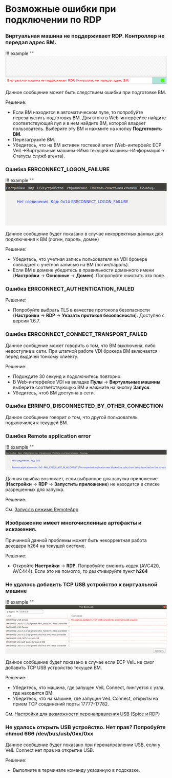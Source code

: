 # Возможные ошибки при подключении по RDP

### Виртуальная машина не поддерживает RDP. Контроллер не передал адрес ВМ.

!!! example ""
    ![image](../../_assets/vdi/thin_client/vm_rdp_support_error.png)

Данное сообщение может быть следствием ошибки при подготовке ВМ.

Решение:

- Если ВМ находится в автоматическом пуле, то попробуйте перезапустить подготовку ВМ. Для этого в Web-интерфейсе
найдите соответствующий пул и в нем найдите ВМ, которой владеет пользователь. Выберите эту ВМ и нажмите на кнопку
**Подготовить ВМ**.
- Перезагрузите ВМ.
- Убедитесь, что на ВМ активен гостевой агент (Web-интерфейс ECP VeiL->Виртуальные машины->Имя текущей машины->Информация->
Статусы служб агента).

### Ошибка ERRCONNECT_LOGON_FAILURE

!!! example ""
    ![image](../../_assets/vdi/thin_client/rdp_logon_failure.png)

Данное сообщение будет показано в случае некорректных данных для подключения к ВМ (логин, пароль, домен)

Решение:

- Убедитесь, что учетная запись пользователя на VDI брокере совпадает с учетной записью на ВМ (логин/пароль).
- Если ВМ в домене убедитесь в правильности доменного имени (**Настройки** -> **Основные** -> **Домен**). 
Попропуйте очистить это поле.

### Ошибка ERRCONNECT_AUTHENTICATION_FAILED

Решение:

- Попробуйте выбрать TLS в качестве протокола безопасности (**Настройки** -> **RDP** -> 
**Указать протокол безопасности**). Доступно с версии 1.6.7.

### Ошибка ERRCONNECT_CONNECT_TRANSPORT_FAILED

Данное сообщение может говорить о том, что ВМ выключена, либо недоступна в сети. При штатной работе VDI брокера ВМ включается перед 
выдачей тонкому клиенту.

Решение:

- Подождите 30 секунд и подключитесь повторно.
- В Web-интерфейсе VDI на вкладке **Пулы** -> **Виртуальные машины** выберите соответствующую ВМ 
и нажмите на кнопку **Запуск**.
- Убедитесь, чтоб ВМ доступна в сети.

### Ошибка ERRINFO_DISCONNECTED_BY_OTHER_CONNECTION

Данное сообщение говорит о том, что другой пользователь подключился к текущей ВМ.

### Ошибка Remote application error

!!! example ""
    ![image](../../_assets/vdi/thin_client/remote_app_error.png)

Данная ошибка возникает, если выбранное для запуска приложение (**Настройки** -> **RDP** -> 
**Запустить приложение**) не находится в списке разрешенных для запуска.

Решение:

 См. [Запуск в режиме RemoteApp](../settings/rdp_settings.md)
 
### Изображение имеет многочисленные артефакты и искажения.
 
 Причинной данной проблемы может быть некорректная работа декодера h264 на текущей системе.
 
 Решение:
 
 - Откройте **Настройки** -> **RDP**. Попробуйте сменить кодек (AVC420, AVC444). Если это не помогло, то 
 деактивируйте пункт **h264**
 
### Не удалось добавить TCP USB устройство к виртуальной машине
 
 !!! example ""
    ![image](../../_assets/vdi/thin_client/usb_tcp_atach_error.png)
 
 Данное сообщение будет показано в случае если ECP VeiL не смог добавить TCP USB устройство текущей ВМ.
 
 Решение:
 
 - Убедитесь, что машина, где запущен VeiL Connect, пингуется с узла, где находится ВМ.
 - Убедитесь, что на машине, где запущен VeiL Connect, открыты на прием TCP соединений порты 17777-17782.
 
 См. [Настройки для возможности перенаправления USB (Spice и RDP)](../veil_connect.md)
 
### Не удалось открыть USB устройство. Нет прав? Попробуйте chmod 666 /dev/bus/usb/0xx/0xx
 
 Данное сообщение будет показано при перенаправлении USB, если у VeiL Connect нет прав на открытие USB.
 
 Решение:
  
 - Выполните в терминале команду указанную в подсказке.